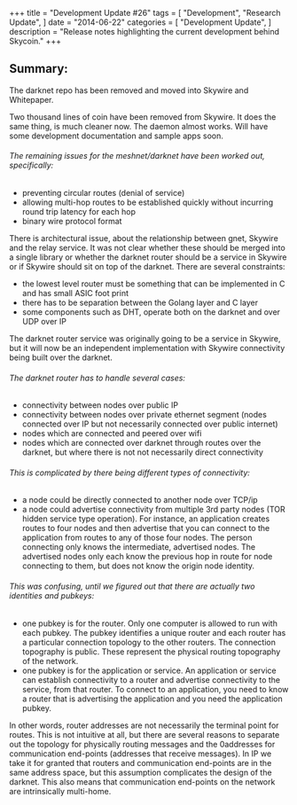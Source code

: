 +++
title = "Development Update #26"
tags = [
    "Development",
    "Research Update",
]
date = "2014-06-22"
categories = [
    "Development Update",
]
description = "Release notes highlighting the current development behind Skycoin."
+++

## Summary:

The darknet repo has been removed and moved into Skywire and Whitepaper.

Two thousand lines of coin have been removed from Skywire. It does the same thing, is much cleaner now. The daemon almost works. Will have some development documentation and sample apps soon.

###### The remaining issues for the meshnet/darknet have been worked out, specifically:
- preventing circular routes (denial of service)
- allowing multi-hop routes to be established quickly without incurring round trip latency for each hop
- binary wire protocol format

There is architectural issue, about the relationship between gnet, Skywire and the relay service. It was not clear whether these should be merged into a single library or whether the darknet router should be a service in Skywire or if Skywire should sit on top of the darknet. There are several constraints:
- the lowest level router must be something that can be implemented in C and has small ASIC foot print
- there has to be separation between the Golang layer and C layer
- some components such as DHT, operate both on the darknet and over UDP over IP

The darknet router service was originally going to be a service in Skywire, but it will now be an independent implementation with Skywire connectivity being built over the darknet.

###### The darknet router has to handle several cases:
- connectivity between nodes over public IP
- connectivity between nodes over private ethernet segment (nodes connected over IP but not necessarily connected over public internet)
- nodes which are connected and peered over wifi
- nodes which are connected over darknet through routes over the darknet, but where there is not not necessarily direct connectivity

###### This is complicated by there being different types of connectivity:
- a node could be directly connected to another node over TCP/ip
- a node could advertise connectivity from multiple 3rd party nodes (TOR hidden service type operation). For instance, an application creates routes to four nodes and then advertise that you can connect to the application from routes to any of those four nodes. The person connecting only knows the intermediate, advertised nodes.  The advertised nodes only each know the previous hop in route for node connecting to them, but does not know the origin node identity.

###### This was confusing, until we figured out that there are actually two identities and pubkeys:
- one pubkey is for the router. Only one computer is allowed to run with each pubkey. The pubkey identifies a unique router and each router has a particular connection topology to the other routers. The connection topography is public. These represent the physical routing topography of the network.
- one pubkey is for the application or service. An application or service can establish connectivity to a router and advertise connectivity to the service, from that router. To connect to an application, you need to know a router that is advertising the application and you need the application pubkey.

In other words, router addresses are not necessarily the terminal point for routes. This is not intuitive at all, but there are several reasons to separate out the topology for physically routing messages and the 0addresses for communication end-points (addresses that receive messages). In IP we take it for granted that routers and communication end-points are in the same address space, but this assumption complicates the design of the darknet. This also means that communication end-points on the network are intrinsically multi-home.
